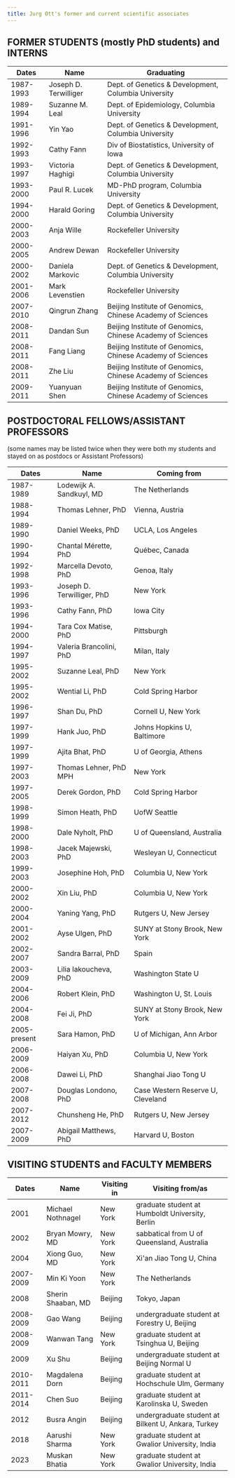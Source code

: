 ```yaml
---
title: Jurg Ott's former and current scientific associates
---
```


## FORMER STUDENTS (mostly PhD students) and INTERNS


|Dates    |Name                 |Graduating                                                |
|---------|---------------------|----------------------------------------------------------|
|1987-1993|Joseph D. Terwilliger|Dept. of Genetics & Development, Columbia University      |
|1989-1994|Suzanne M. Leal      |Dept. of Epidemiology, Columbia University                |
|1991-1996|Yin Yao              |Dept. of Genetics & Development, Columbia University      |
|1992-1993|Cathy Fann           |Div of Biostatistics, University of Iowa                  |
|1993-1997|Victoria Haghigi     |Dept. of Genetics & Development, Columbia University      |
|1993-2000|Paul R. Lucek        |MD-PhD program, Columbia University                       |
|1994-2000|Harald Goring        |Dept. of Genetics & Development, Columbia University      |
|2000-2003|Anja Wille           |Rockefeller University                                    |
|2000-2005|Andrew Dewan         |Rockefeller University                                    |
|2000-2002|Daniela Markovic     |Dept. of Genetics & Development, Columbia University      |
|2001-2006|Mark Levenstien      |Rockefeller University                                    |
|2007-2010|Qingrun Zhang        |Beijing Institute of Genomics, Chinese Academy of Sciences|
|2008-2011|Dandan Sun           |Beijing Institute of Genomics, Chinese Academy of Sciences|
|2008-2011|Fang Liang           |Beijing Institute of Genomics, Chinese Academy of Sciences|
|2008-2011|Zhe Liu              |Beijing Institute of Genomics, Chinese Academy of Sciences|
|2009-2011|Yuanyuan Shen        |Beijing Institute of Genomics, Chinese Academy of Sciences|


## POSTDOCTORAL FELLOWS/ASSISTANT PROFESSORS

(some names may be listed twice when they were both my students and stayed on as postdocs or Assistant Professors)


|Dates       |Name                      |Coming from                      |
|------------|--------------------------|---------------------------------|
|1987-1989   |Lodewijk A. Sandkuyl, MD  |The Netherlands                  |
|1988-1994   |Thomas Lehner, PhD        |Vienna, Austria                  |
|1989-1990   |Daniel Weeks, PhD         |UCLA, Los Angeles                |
|1990-1994   |Chantal Mérette, PhD      |Québec, Canada                   |
|1992-1998   |Marcella Devoto, PhD      |Genoa, Italy                     |
|1993-1996   |Joseph D. Terwilliger, PhD|New York                         |
|1993-1996   |Cathy Fann, PhD           |Iowa City                        |
|1994-2000   |Tara Cox Matise, PhD      |Pittsburgh                       |
|1994-1997   |Valeria Brancolini, PhD   |Milan, Italy                     |
|1995-2002   |Suzanne Leal, PhD         |New York                         |
|1995-2002   |Wential Li, PhD           |Cold Spring Harbor               |
|1996-1997   |Shan Du, PhD              |Cornell U, New York              |
|1997-1999   |Hank Juo, PhD             |Johns Hopkins U, Baltimore       |
|1997-1999   |Ajita Bhat, PhD           |U of Georgia, Athens             |
|1997-2003   |Thomas Lehner, PhD MPH    |New York                         |
|1997-2005   |Derek Gordon, PhD         |Cold Spring Harbor               |
|1998-1999   |Simon Heath, PhD          |UofW Seattle                     |
|1998-2000   |Dale Nyholt, PhD          |U of Queensland, Australia       |
|1998-2003   |Jacek Majewski, PhD       |Wesleyan U, Connecticut          |
|1999-2003   |Josephine Hoh, PhD        |Columbia U, New York             |
|2000-2002   |Xin Liu, PhD              |Columbia U, New York             |
|2000-2004   |Yaning Yang, PhD          |Rutgers U, New Jersey            |
|2001-2002   |Ayse Ulgen, PhD           |SUNY at Stony Brook, New York    |
|2002-2007   |Sandra Barral, PhD        |Spain                            |
|2003-2009   |Lilia Iakoucheva, PhD     |Washington State U               |
|2004-2006   |Robert Klein, PhD         |Washington U, St. Louis          |
|2004-2008   |Fei Ji, PhD               |SUNY at Stony Brook, New York    |
|2005-present|Sara Hamon, PhD           |U of Michigan, Ann Arbor         |
|2006-2009   |Haiyan Xu, PhD            |Columbia U, New York             |
|2006-2008   |Dawei Li, PhD             |Shanghai Jiao Tong U             |
|2007-2008   |Douglas Londono, PhD      |Case Western Reserve U, Cleveland|
|2007-2012   |Chunsheng He, PhD         |Rutgers U, New Jersey            |
|2007-2009   |Abigail Matthews, PhD     |Harvard U, Boston                |


## VISITING STUDENTS and FACULTY MEMBERS


|Dates    |Name              |Visiting in|Visiting from/as                                  |
|---------|------------------|-----------|--------------------------------------------------|
|2001     |Michael Nothnagel |New York   |graduate student at Humboldt University, Berlin   |
|2002     |Bryan Mowry, MD   |New York   |sabbatical from U of Queensland, Australia        |
|2004     |Xiong Guo, MD     |New York   |Xi'an Jiao Tong U, China                          |
|2007-2009|Min Ki Yoon       |New York   |The Netherlands                                   |
|2008     |Sherin Shaaban, MD|Beijing    |Tokyo, Japan                                      |
|2008-2009|Gao Wang          |Beijing    |undergraduate student at Forestry U, Beijing      |
|2008-2009|Wanwan Tang       |New York   |graduate student at Tsinghua U, Beijing           |
|2009     |Xu Shu            |Beijing    |undergraduate student at Beijing Normal U         |
|2010-2011|Magdalena Dorn    |Beijing    |graduate student at Hochschule Ulm, Germany       |
|2011-2014|Chen Suo          |Beijing    |graduate student at Karolinska U, Sweden          |
|2012     |Busra Angin       |Beijing    |undergraduate student at Bilkent U, Ankara, Turkey|
|2018     |Aarushi Sharma    |New York   |graduate student at Gwalior University, India     |
|2023     |Muskan Bhatia     |New York   |graduate student at Gwalior University, India     |
